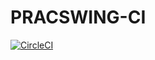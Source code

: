 PRACSWING-CI
============================================================

[![CircleCI](https://circleci.com/gh/irof/practiswing-ci.svg?style=shield)](https://circleci.com/gh/irof/practiswing-ci)

